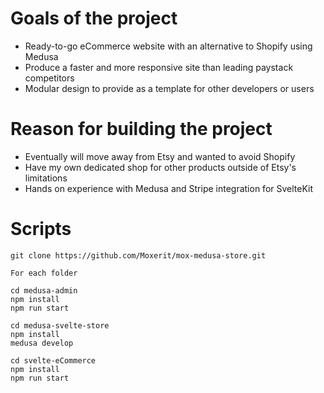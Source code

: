 # Goals of the project

- Ready-to-go eCommerce website with an alternative to Shopify using Medusa
- Produce a faster and more responsive site than leading paystack competitors
- Modular design to provide as a template for other developers or users

# Reason for building the project

- Eventually will move away from Etsy and wanted to avoid Shopify
- Have my own dedicated shop for other products outside of Etsy's limitations
- Hands on experience with Medusa and Stripe integration for SvelteKit

# Scripts

```
git clone https://github.com/Moxerit/mox-medusa-store.git

For each folder

cd medusa-admin 
npm install
npm run start

cd medusa-svelte-store
npm install
medusa develop

cd svelte-eCommerce
npm install
npm run start
```

